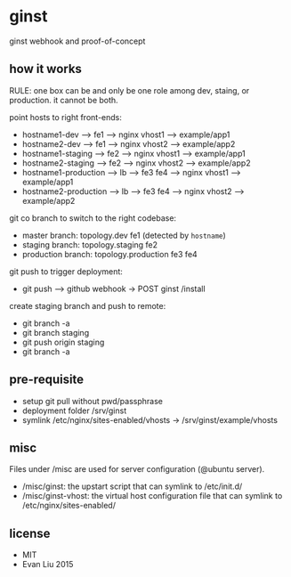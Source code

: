 # ginst
ginst webhook and proof-of-concept

## how it works

RULE: one box can be and only be one role among dev, staing, or production. it cannot be both.

point hosts to right front-ends:

 * hostname1-dev --> fe1 --> nginx vhost1 --> example/app1
 * hostname2-dev --> fe1 --> nginx vhost2 --> example/app2
 * hostname1-staging --> fe2 --> nginx vhost1 --> example/app1
 * hostname2-staging --> fe2 --> nginx vhost2 --> example/app2
 * hostname1-production --> lb --> fe3 fe4 --> nginx vhost1 --> example/app1
 * hostname2-production --> lb --> fe3 fe4 --> nginx vhost2 --> example/app2

git co branch to switch to the right codebase:

 * master branch: topology.dev fe1 (detected by `hostname`)
 * staging branch: topology.staging fe2
 * production branch: topology.production fe3 fe4

git push to trigger deployment:

 * git push --> github webhook -> POST ginst /install

create staging branch and push to remote:

 * git branch -a
 * git branch staging
 * git push origin staging
 * git branch -a

## pre-requisite

 * setup git pull without pwd/passphrase
 * deployment folder /srv/ginst
 * symlink /etc/nginx/sites-enabled/vhosts -> /srv/ginst/example/vhosts

## misc
Files under /misc are used for server configuration (@ubuntu server).

 * /misc/ginst: the upstart script that can symlink to /etc/init.d/
 * /misc/ginst-vhost: the virtual host configuration file that can symlink to /etc/nginx/sites-enabled/

## license
* MIT
* Evan Liu 2015
